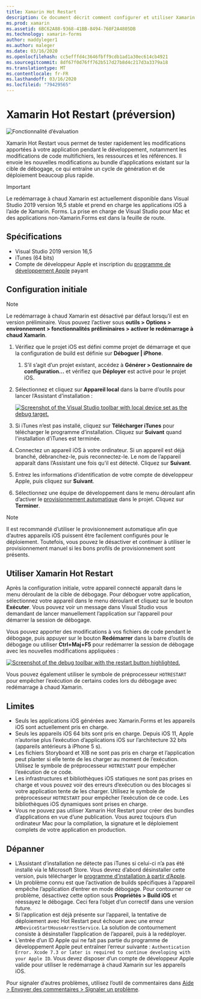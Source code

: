 ```yaml
---
title: Xamarin Hot Restart
description: Ce document décrit comment configurer et utiliser Xamarin Hot Restart pour déboguer une application iOS.
ms.prod: xamarin
ms.assetid: 6BC62A88-9368-41BB-8494-760F2A4805DB
ms.technology: xamarin-forms
author: maddyleger1
ms.author: maleger
ms.date: 03/16/2020
ms.openlocfilehash: cc5efffd4c3646fbff9cdb1ad1a30ec614cb4921
ms.sourcegitcommit: 8df67f0d76ff762b517d27b8d4c217d3a3379a18
ms.translationtype: MT
ms.contentlocale: fr-FR
ms.lasthandoff: 03/16/2020
ms.locfileid: "79429565"
---
```

# <a name="xamarin-hot-restart-preview"></a>Xamarin Hot Restart (préversion)

![Fonctionnalité d’évaluation](~/media/shared/preview.png)

Xamarin Hot Restart vous permet de tester rapidement les modifications apportées à votre application pendant le développement, notamment les modifications de code multifichiers, les ressources et les références. Il envoie les nouvelles modifications au bundle d’applications existant sur la cible de débogage, ce qui entraîne un cycle de génération et de déploiement beaucoup plus rapide.

> [!IMPORTANT]
> Le redémarrage à chaud Xamarin est actuellement disponible dans Visual Studio 2019 version 16,5 stable et prend en charge les applications iOS à l’aide de Xamarin. Forms. La prise en charge de Visual Studio pour Mac et des applications non-Xamarin.Forms est dans la feuille de route.

## <a name="requirements"></a>Spécifications

- Visual Studio 2019 version 16,5
- iTunes (64 bits)
- Compte de développeur Apple et inscription du [programme de développement Apple](https://developer.apple.com/programs) payant


## <a name="initial-setup"></a>Configuration initiale

> [!NOTE]
> Le redémarrage à chaud Xamarin est désactivé par défaut lorsqu’il est en version préliminaire. Vous pouvez l’activer sous **outils > Options > environnement > fonctionnalités préliminaires > activer le redémarrage à chaud Xamarin**.

1. Vérifiez que le projet iOS est défini comme projet de démarrage et que la configuration de build est définie sur **Déboguer | iPhone**.

   1. S’il s’agit d’un projet existant, accédez à **Générer > Gestionnaire de configuration...** et vérifiez que **Déployer** est activé pour le projet iOS.

2. Sélectionnez et cliquez sur **Appareil local** dans la barre d’outils pour lancer l’Assistant d’installation :

    [![](hot-restart-images/toolbar.png "Screenshot of the Visual Studio toolbar with local device set as the debug target.")](hot-restart-images/toolbar.png)

3. Si iTunes n’est pas installé, cliquez sur **Télécharger iTunes** pour télécharger le programme d’installation. Cliquez sur **Suivant** quand l'installation d’iTunes est terminée.

4. Connectez un appareil iOS à votre ordinateur. Si un appareil est déjà branché, débranchez-le, puis reconnectez-le. Le nom de l’appareil apparaît dans l’Assistant une fois qu’il est détecté. Cliquez sur **Suivant**.

5. Entrez les informations d’identification de votre compte de développeur Apple, puis cliquez sur **Suivant**.

6. Sélectionnez une équipe de développement dans le menu déroulant afin d’activer le [provisionnement automatique](~/ios/get-started/installation/device-provisioning/automatic-provisioning.md) dans le projet. Cliquez sur **Terminer**.

> [!NOTE]
> Il est recommandé d’utiliser le provisionnement automatique afin que d’autres appareils iOS puissent être facilement configurés pour le déploiement. Toutefois, vous pouvez le désactiver et continuer à utiliser le provisionnement manuel si les bons profils de provisionnement sont présents.

## <a name="use-xamarin-hot-restart"></a>Utiliser Xamarin Hot Restart
Après la configuration initiale, votre appareil connecté apparaît dans le menu déroulant de la cible de débogage. Pour déboguer votre application, sélectionnez votre appareil dans le menu déroulant et cliquez sur le bouton **Exécuter**. Vous pouvez voir un message dans Visual Studio vous demandant de lancer manuellement l’application sur l’appareil pour démarrer la session de débogage.

Vous pouvez apporter des modifications à vos fichiers de code pendant le débogage, puis appuyer sur le bouton **Redémarrer** dans la barre d’outils de débogage ou utiliser **Ctrl+Maj+F5** pour redémarrer la session de débogage avec les nouvelles modifications appliquées :

[![](hot-restart-images/restart.png "Screenshot of the debug toolbar with the restart button highlighted.")](hot-restart-images/toolbar.png)

Vous pouvez également utiliser le symbole de préprocesseur `HOTRESTART` pour empêcher l’exécution de certains codes lors du débogage avec redémarrage à chaud Xamarin.

## <a name="limitations"></a>Limites

- Seuls les applications iOS générées avec Xamarin.Forms et les appareils iOS sont actuellement pris en charge.
- Seuls les appareils iOS 64 bits sont pris en charge. Depuis iOS 11, Apple n’autorise plus l’exécution d’applications iOS sur l’architecture 32 bits (appareils antérieurs à iPhone 5 s).
- Les fichiers Storyboard et XIB ne sont pas pris en charge et l’application peut planter si elle tente de les charger au moment de l’exécution. Utilisez le symbole de préprocesseur `HOTRESTART` pour empêcher l’exécution de ce code.
- Les infrastructures et bibliothèques iOS statiques ne sont pas prises en charge et vous pouvez voir des erreurs d’exécution ou des blocages si votre application tente de les charger. Utilisez le symbole de préprocesseur `HOTRESTART` pour empêcher l’exécution de ce code. Les bibliothèques iOS dynamiques sont prises en charge.
- Vous ne pouvez pas utiliser Xamarin Hot Restart pour créer des bundles d’applications en vue d’une publication. Vous aurez toujours d’un ordinateur Mac pour la compilation, la signature et le déploiement complets de votre application en production.

## <a name="troubleshoot"></a>Dépanner

- L’Assistant d’installation ne détecte pas iTunes si celui-ci n’a pas été installé via le Microsoft Store. Vous devrez d’abord désinstaller cette version, puis télécharger le [programme d’installation à partir d’Apple](https://go.microsoft.com/fwlink/?linkid=2101014).
- Un problème connu est que l’activation de builds spécifiques à l’appareil empêche l’application d’entrer en mode débogage. Pour contourner ce problème, désactivez cette option sous **Propriétés > Build iOS** et réessayez le débogage. Ceci fera l’objet d’un correctif dans une version future.
- Si l’application est déjà présente sur l’appareil, la tentative de déploiement avec Hot Restart peut échouer avec une erreur `AMDeviceStartHouseArrestService`. La solution de contournement consiste à désinstaller l’application de l’appareil, puis à la redéployer.
- L’entrée d’un ID Apple qui ne fait pas partie du programme de développement Apple peut entraîner l’erreur suivante : `Authentication Error. Xcode 7.3 or later is required to continue developing with your Apple ID`. Vous devez disposer d’un compte de développeur Apple valide pour utiliser le redémarrage à chaud Xamarin sur les appareils iOS. 

Pour signaler d’autres problèmes, utilisez l’outil de commentaires dans [Aide > Envoyer des commentaires > Signaler un problème](/visualstudio/ide/feedback-options?view=vs-2019#report-a-problem).

